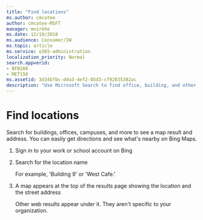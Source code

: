 ```yaml
---
title: "Find locations"
ms.author: cmcatee
author: cmcatee-MSFT
manager: mnirkhe
ms.date: 12/19/2018
ms.audience: Consumer/IW
ms.topic: article
ms.service: o365-administration
localization_priority: Normal
search.appverid:
- BFB160
- MET150
ms.assetid: 3d34bfbc-d4a3-4ef2-85d3-cf92835382ac
description: "Use Microsoft Search to find office, building, and other workspace locations, get directions, and more"
---
```


# Find locations

Search for buildings, offices, campuses, and more to see a map result and address. You can easily get directions and see what's nearby on Bing Maps.
  
1. Sign in to your work or school account on Bing
    
2. Search for the location name
    
    For example, 'Building 9' or 'West Cafe.'
    
3. A map appears at the top of the results page showing the location and the street address
    
    Other web results appear under it. They aren't specific to your organization.

  

